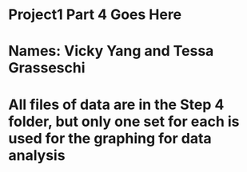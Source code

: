 # Project1 Part 4 Goes Here
# Names: Vicky Yang and Tessa Grasseschi

# All files of data are in the Step 4 folder, but only one set for each is used for the graphing for data analysis
